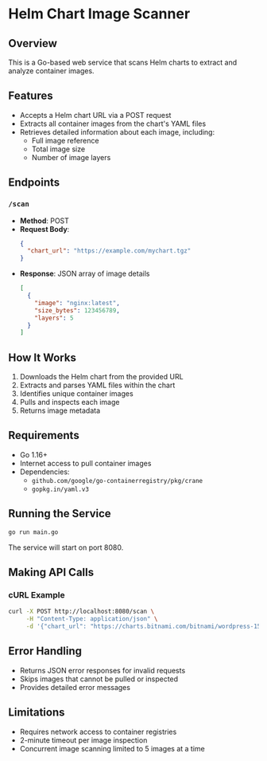 # Helm Chart Image Scanner

## Overview

This is a Go-based web service that scans Helm charts to extract and analyze container images.

## Features

- Accepts a Helm chart URL via a POST request
- Extracts all container images from the chart's YAML files
- Retrieves detailed information about each image, including:
  - Full image reference
  - Total image size
  - Number of image layers

## Endpoints

### `/scan`

- **Method**: POST
- **Request Body**: 
  ```json
  {
    "chart_url": "https://example.com/mychart.tgz"
  }
  ```
- **Response**: JSON array of image details
  ```json
  [
    {
      "image": "nginx:latest",
      "size_bytes": 123456789,
      "layers": 5
    }
  ]
  ```

## How It Works

1. Downloads the Helm chart from the provided URL
2. Extracts and parses YAML files within the chart
3. Identifies unique container images
4. Pulls and inspects each image
5. Returns image metadata

## Requirements

- Go 1.16+
- Internet access to pull container images
- Dependencies:
  - `github.com/google/go-containerregistry/pkg/crane`
  - `gopkg.in/yaml.v3`

## Running the Service

```bash
go run main.go
```

The service will start on port 8080.

## Making API Calls

### cURL Example

```bash
curl -X POST http://localhost:8080/scan \
     -H "Content-Type: application/json" \
     -d '{"chart_url": "https://charts.bitnami.com/bitnami/wordpress-15.0.0.tgz"}'
```

## Error Handling

- Returns JSON error responses for invalid requests
- Skips images that cannot be pulled or inspected
- Provides detailed error messages

## Limitations

- Requires network access to container registries
- 2-minute timeout per image inspection
- Concurrent image scanning limited to 5 images at a time